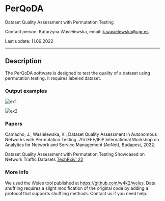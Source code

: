# PerQoDA
Dataset Quality Assessment with Permutation Testing

Contact person: Katarzyna Wasielewska, email: k.wasielewska@ugr.es

Last update: 11.09.2022

<hr>

## Description

The PerQoDA software is designed to test the quality of a dataset using permutation testing. It requires labeled dataset.

### Output examples

![ex1](https://user-images.githubusercontent.com/80593278/189529410-e1283080-e0c3-486a-ba80-bf15d4f7043d.PNG)

![ex2](https://user-images.githubusercontent.com/80593278/189529420-f1892abe-808b-46bc-9242-e01973cab686.PNG)


### Papers

Camacho, J., Wasielewska, K., Dataset Quality Assessment in Autonomous Networks with Permutation Testing. 7th IEEE/IFIP International Workshop on Analytics for Network and Service Management (AnNet), Budapest, 2022. 

Dataset Quality Assessment with Permutation Testing Showcased on Network Traffic Datasets [TechRxiv' 22](https://www.techrxiv.org/articles/preprint/Dataset_Quality_Assessment_with_Permutation_Testing_Showcased_on_Network_Traffic_Datasets/20145539) 

### More info
We used the Weles tool published at https://github.com/w4k2/weles. Data shuffling requires a slight modification of the original code by adding a protocol that supports shuffling methods. Contact us if you need help.
